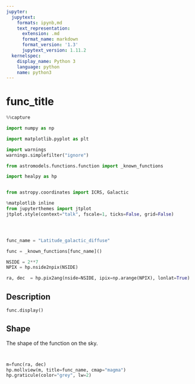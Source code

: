 ```yaml
---
jupyter:
  jupytext:
    formats: ipynb,md
    text_representation:
      extension: .md
      format_name: markdown
      format_version: '1.3'
      jupytext_version: 1.11.2
  kernelspec:
    display_name: Python 3
    language: python
    name: python3
---
```


# func_title

```python nbsphinx="hidden" tags=[]
%%capture

import numpy as np

import matplotlib.pyplot as plt

import warnings
warnings.simplefilter("ignore")

from astromodels.functions.function import _known_functions

import healpy as hp


from astropy.coordinates import ICRS, Galactic

%matplotlib inline
from jupyterthemes import jtplot
jtplot.style(context="talk", fscale=1, ticks=False, grid=False)





```

```python nbsphinx="hidden" tags=["parameters"]
func_name = "Latitude_galactic_diffuse"

```

```python nbsphinx="hidden" tags=[]
func = _known_functions[func_name]()

NSIDE = 2**7
NPIX = hp.nside2npix(NSIDE)

ra, dec  = hp.pix2ang(nside=NSIDE, ipix=np.arange(NPIX), lonlat=True)

```
## Description
```python
func.display()
```

## Shape

The shape of the function on the sky.
```python tags=["nbsphinx-gallery"]


m=func(ra, dec)
hp.mollview(m, title=func_name, cmap="magma")
hp.graticule(color="grey", lw=2)



```
